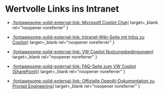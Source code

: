 # Wertvolle Links ins Intranet

- [:fontawesome-solid-external-link: Microsoft Copilot Chat](https://m365.cloud.microsoft/chat/){ target=_blank rel="noopener noreferrer" }

- [:fontawesome-solid-external-link: Intranet-Wiki-Seite mit Infos zu Copilot](https://volkswagen-net.de/wikis/pages/viewpage.action?pageId=5214079758){ target=_blank rel="noopener noreferrer" }

- [:fontawesome-solid-external-link: VW Copilot Nutzungsbedingungen](https://volkswagengroup.sharepoint.com/:u:/r/sites/IPSocialMedia/SitePages/de/VW_Copilot_Nutzungsbedingungen%20.aspx?csf=1&web=1&e=b9aTDT){ target=_blank rel="noopener noreferrer" }

- [:fontawesome-solid-external-link: FAQ-Seite zum VW Copilot (SharePoint)](https://volkswagengroup.sharepoint.com/sites/IPSocialMedia/SitePages/de/FAQ.aspx){ target=_blank rel="noopener noreferrer" }

- [:fontawesome-solid-external-link: Offizielle OpenAI-Dokumentation zu Prompt Engineering](https://platform.openai.com/docs/guides/prompt-engineering){ target=_blank rel="noopener noreferrer" }


